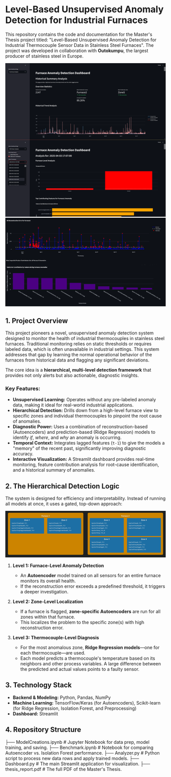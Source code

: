 # Level-Based Unsupervised Anomaly Detection for Industrial Furnaces

This repository contains the code and documentation for the Master's Thesis project titled: "Level-Based Unsupervised Anomaly Detection for Industrial Thermocouple Sensor Data in Stainless Steel Furnaces". The project was developed in collaboration with **Outokumpu**, the largest producer of stainless steel in Europe.

![Dashboard](Dashboard.png)
![Furnace Summary](FurnaceSummary.png)


## 1. Project Overview

This project pioneers a novel, unsupervised anomaly detection system designed to monitor the health of industrial thermocouples in stainless steel furnaces. Traditional monitoring relies on static thresholds or requires labeled data, which is often unavailable in industrial settings. This system addresses that gap by learning the normal operational behavior of the furnaces from historical data and flagging any significant deviations.

The core idea is a **hierarchical, multi-level detection framework** that provides not only alerts but also actionable, diagnostic insights.

### Key Features:
- **Unsupervised Learning:** Operates without any pre-labeled anomaly data, making it ideal for real-world industrial applications.
- **Hierarchical Detection:** Drills down from a high-level furnace view to specific zones and individual thermocouples to pinpoint the root cause of anomalies.
- **Diagnostic Power:** Uses a combination of reconstruction-based (Autoencoders) and prediction-based (Ridge Regression) models to identify *if*, *where*, and *why* an anomaly is occurring.
- **Temporal Context:** Integrates lagged features (`t-1`) to give the models a "memory" of the recent past, significantly improving diagnostic accuracy.
- **Interactive Visualization:** A Streamlit dashboard provides real-time monitoring, feature contribution analysis for root-cause identification, and a historical summary of anomalies.

## 2. The Hierarchical Detection Logic

The system is designed for efficiency and interpretability. Instead of running all models at once, it uses a gated, top-down approach:

![Structure](structure.png)


1.  **Level 1: Furnace-Level Anomaly Detection**
    - An **Autoencoder** model trained on all sensors for an entire furnace monitors its overall health.
    - If the reconstruction error exceeds a predefined threshold, it triggers a deeper investigation.

2.  **Level 2: Zone-Level Localization**
    - If a furnace is flagged, **zone-specific Autoencoders** are run for all zones within that furnace.
    - This localizes the problem to the specific zone(s) with high reconstruction error.

3.  **Level 3: Thermocouple-Level Diagnosis**
    - For the most anomalous zone, **Ridge Regression models**—one for each thermocouple—are used.
    - Each model predicts a thermocouple's temperature based on its neighbors and other process variables. A large difference between the predicted and actual values points to a faulty sensor.
  



## 3. Technology Stack

- **Backend & Modeling:** Python, Pandas, NumPy
- **Machine Learning:** TensorFlow/Keras (for Autoencoders), Scikit-learn (for Ridge Regression, Isolation Forest, and Preprocessing)
- **Dashboard:** Streamlit


## 4. Repository Structure

├── ModelCreations.ipynb # Jupyter Notebook for data prep, model training, and saving.
├── Benchmark.ipynb # Notebook for comparing Autoencoder vs. Isolation Forest performance.
├── Analyzer.py # Python script to process new data rows and apply trained models.
├── Dashboard.py # The main Streamlit application for visualization.
├── thesis_report.pdf # The full PDF of the Master's Thesis.
